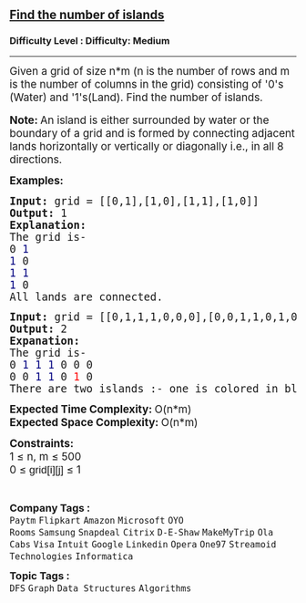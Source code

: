 <h2><a href="https://www.geeksforgeeks.org/problems/find-the-number-of-islands/1?page=8&sortBy=submissions">Find the number of islands</a></h2><h3>Difficulty Level : Difficulty: Medium</h3><hr><div class="problems_problem_content__Xm_eO"><p><span style="font-size: 14pt;">Given a grid of size n*m (n is the number of rows and m is the number of columns in the grid) consisting of '0's (Water)&nbsp;and '1's(Land). Find the number of islands.</span><br><br><span style="font-size: 14pt;"><strong>Note: </strong>An island is either surrounded by water or the boundary of a grid and is formed by connecting adjacent lands horizontally or vertically or diagonally i.e., in all 8 directions.</span></p>
<p><span style="font-size: 14pt;"><strong>Examples:</strong></span></p>
<pre><span style="font-size: 14pt;"><strong>Input: </strong>grid = [[0,1],[1,0],[1,1],[1,0]]
<strong>Output: </strong>1
<strong>Explanation:
</strong>The grid is-
0 <span style="color: #000080;">1</span>
<span style="color: #000080;">1</span> 0
<span style="color: #000080;">1</span> <span style="color: #000080;">1
1</span> 0
All lands are connected.
</span></pre>
<pre><span style="font-size: 14pt;"><strong>Input: </strong>grid = [[0,1,1,1,0,0,0],[0,0,1,1,0,1,0]]
<strong>Output: </strong>2
<strong>Expanation:
</strong>The grid is-
0 <span style="color: #000080;">1 1 1</span> 0 0 0
0 0 <span style="color: #000080;">1 1</span> 0 <span style="color: #ff0000;">1</span> 0&nbsp;
There are two islands :- one is colored in blue and other in orange.
</span></pre>
<p><span style="font-size: 14pt;"><strong>Expected Time Complexity:&nbsp;</strong>O(n*m)<br><strong>Expected Space Complexity:&nbsp;</strong>O(n*m)</span></p>
<p><span style="font-size: 14pt;"><strong>Constraints:</strong><br>1 ≤ n, m ≤ 500<br>0 ≤ <span style="background-color: #ffffff; font-family: Arial; white-space-collapse: preserve;">grid[i][j] </span>≤ 1</span></p>
<p>&nbsp;</p></div><p><span style=font-size:18px><strong>Company Tags : </strong><br><code>Paytm</code>&nbsp;<code>Flipkart</code>&nbsp;<code>Amazon</code>&nbsp;<code>Microsoft</code>&nbsp;<code>OYO Rooms</code>&nbsp;<code>Samsung</code>&nbsp;<code>Snapdeal</code>&nbsp;<code>Citrix</code>&nbsp;<code>D-E-Shaw</code>&nbsp;<code>MakeMyTrip</code>&nbsp;<code>Ola Cabs</code>&nbsp;<code>Visa</code>&nbsp;<code>Intuit</code>&nbsp;<code>Google</code>&nbsp;<code>Linkedin</code>&nbsp;<code>Opera</code>&nbsp;<code>One97</code>&nbsp;<code>Streamoid Technologies</code>&nbsp;<code>Informatica</code>&nbsp;<br><p><span style=font-size:18px><strong>Topic Tags : </strong><br><code>DFS</code>&nbsp;<code>Graph</code>&nbsp;<code>Data Structures</code>&nbsp;<code>Algorithms</code>&nbsp;